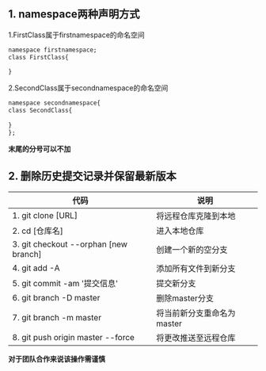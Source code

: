## 1. namespace两种声明方式

1.FirstClass属于firstnamespace的命名空间

```markdown
namespace firstnamespace;
class FirstClass{
  	  
}
```

2.SecondClass属于secondnamespace的命名空间

```markdown
namespace secondnamespace{
class SecondClass{
  	 	
}
};
```
**末尾的分号可以不加**

## 2. 删除历史提交记录并保留最新版本

代码 | 说明
------------ | -------------
1. git clone [URL] | 将远程仓库克隆到本地
2. cd [仓库名] | 进入本地仓库
3. git checkout --orphan [new branch] | 创建一个新的空分支
4. git add -A | 添加所有文件到新分支
5. git commit -am '提交信息' | 提交新分支
6. git branch -D master | 删除master分支
7. git branch -m master | 将当前新分支重命名为master
8. git push origin master --force | 将更改推送至远程仓库

**对于团队合作来说该操作需谨慎**

